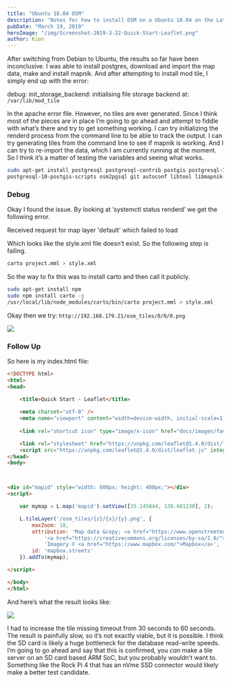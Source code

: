 ```yaml
---
title: "Ubuntu 18.04 OSM"
description: "Notes for how to install OSM on a Ubuntu 18.04 on the Latte Panda"
pubDate: "March 19, 2019"
heroImage: "/img/Screenshot-2019-3-22-Quick-Start-Leaflet.png"
author: Kion
---
```


After switching from Debian to Ubuntu, the results so far have been inconclusive. I was able to install postgres, download and import the map data, make and install mapnik. And after attempting to install mod tile, I simply end up with the error:

debug: init_storage_backend: initialising file storage backend at: `/var/lib/mod_tile`

In the apache error file. However, no tiles are ever generated. Since I think most of the pieces are in place I’m going to go ahead and attempt to fiddle with what’s there and try to get something working. I can try initializing the renderd process from the command line to be able to track the output. I can try generating tiles from the command line to see if mapnik is working. And I can try to re-import the data, which I am currently running at the moment. So I think it’s a matter of testing the variables and seeing what works.

```bash
sudo apt-get install postgresql postgresql-contrib postgis postgresql-10-postgis-2.4 
postgresql-10-postgis-scripts osm2pgsql git autoconf libtool libmapnik-dev apache2-dev
```

### Debug

Okay I found the issue. By looking at ‘systemctl status renderd’ we get the following error.

Received request for map layer 'default' which failed to load

Which looks like the style.xml file doesn’t exist. So the following step is failing.

```bash
carto project.mml > style.xml
```

So the way to fix this was to install carto and then call it publicly.

```bash
sudo apt-get install npm
sudo npm install carto -g
/usr/local/lib/node_modules/carto/bin/carto project.mml > style.xml
```

Okay then we try: `http://192.168.179.21/osm_tiles/0/0/0.png`

![](/img/0.png)

### Follow Up

So here is my index.html file:

```html
<!DOCTYPE html>
<html>
<head>
	
	<title>Quick Start - Leaflet</title>

	<meta charset="utf-8" />
	<meta name="viewport" content="width=device-width, initial-scale=1.0">
	
	<link rel="shortcut icon" type="image/x-icon" href="docs/images/favicon.ico" />

    <link rel="stylesheet" href="https://unpkg.com/leaflet@1.4.0/dist/leaflet.css" integrity="sha512-puBpdR0798OZvTTbP4A8Ix/l+A4dHDD0DGqYW6RQ+9jxkRFclaxxQb/SJAWZfWAkuyeQUytO7+7N4QKrDh+drA==" crossorigin=""/>
    <script src="https://unpkg.com/leaflet@1.4.0/dist/leaflet.js" integrity="sha512-QVftwZFqvtRNi0ZyCtsznlKSWOStnDORoefr1enyq5mVL4tmKB3S/EnC3rRJcxCPavG10IcrVGSmPh6Qw5lwrg==" crossorigin=""></script>	
</head>
<body>



<div id="mapid" style="width: 600px; height: 400px;"></div>
<script>

	var mymap = L.map('mapid').setView([35.145844, 138.681230], 2);

	L.tileLayer('/osm_tiles/{z}/{x}/{y}.png', {
		maxZoom: 18,
		attribution: 'Map data &copy; <a href="https://www.openstreetmap.org/">OpenStreetMap</a> contributors, ' +
			'<a href="https://creativecommons.org/licenses/by-sa/2.0/">CC-BY-SA</a>, ' +
			'Imagery © <a href="https://www.mapbox.com/">Mapbox</a>',
		id: 'mapbox.streets'
	}).addTo(mymap);

</script>

</body>
</html> 
```

And here’s what the result looks like:

![](/img/Screenshot-2019-3-22-Quick-Start-Leaflet.png)

I had to increase the tile missing timeout from 30 seconds to 60 seconds. The result is painfully slow, so it’s not exactly viable, but it is possible. I think the SD card is likely a huge bottleneck for the database read-write speeds. I’m going to go ahead and say that this is confirmed, you _can_ make a tile server on an SD card based ARM SoC, but you probably wouldn’t want to. Something like the Rock Pi 4 that has an nVme SSD connector would likely make a better test candidate.